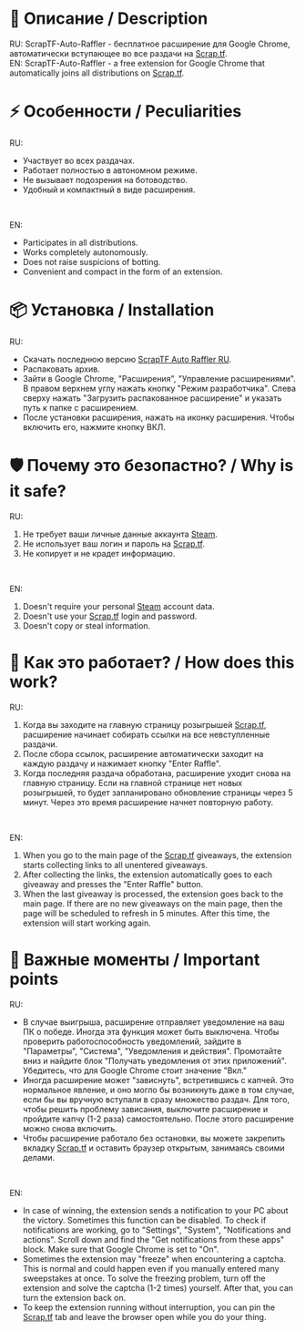# 📝 Описание / Description
RU: ScrapTF-Auto-Raffler - бесплатное расширение для Google Chrome, автоматически вступающее во все раздачи на [Scrap.tf](https://scrap.tf).</br>
EN: ScrapTF-Auto-Raffler - a free extension for Google Chrome that automatically joins all distributions on [Scrap.tf](https://scrap.tf).

# ⚡ Особенности / Peculiarities
RU:
- Участвует во всех раздачах.
- Работает полностью в автономном режиме.
- Не вызывает подозрения на ботоводство.
- Удобный и компактный в виде расширения.
</br>

EN:
- Participates in all distributions.
- Works completely autonomously.
- Does not raise suspicions of botting.
- Convenient and compact in the form of an extension.

# 📦 Установка / Installation
RU:
- Скачать последнюю версию [ScrapTF Auto Raffler RU](https://github.com/user-attachments/files/20854735/scraptf-auto-raffler-v2.6.7.RU.zip).
- Распаковать архив.
- Зайти в Google Chrome, "Расширения", "Управление расширениями". В правом верхнем углу нажать кнопку "Режим разработчика". Слева сверху нажать "Загрузить распакованное расширение" и указать путь к папке с расширением.
- После установки расширения, нажать на иконку расширения. Чтобы включить его, нажмите кнопку ВКЛ.

# 🛡️ Почему это безопастно? / Why is it safe?
RU:
1. Не требует ваши личные данные аккаунта [Steam](https://store.steampowered.com/).
2. Не использует ваш логин и пароль на [Scrap.tf](https://scrap.tf).
3. Не копирует и не крадет информацию.
</br>

EN:
1. Doesn't require your personal [Steam](https://store.steampowered.com/) account data.
2. Doesn't use your [Scrap.tf](https://scrap.tf) login and password.
3. Doesn't copy or steal information.

# 🔨 Как это работает? / How does this work?
RU:
1. Когда вы заходите на главную страницу розыгрышей [Scrap.tf](https://scrap.tf/raffles), расширение начинает собирать ссылки на все невступленные раздачи.
2. После сбора ссылок, расширение автоматически заходит на каждую раздачу и нажимает кнопку "Enter Raffle".
3. Когда последняя раздача обработана, расширение уходит снова на главную страницу. Если на главной странице нет новых розыгрышей, то будет запланировано обновление страницы через 5 минут. Через это время расширение начнет повторную работу.
</br>

EN:
1. When you go to the main page of the [Scrap.tf](https://scrap.tf/raffles) giveaways, the extension starts collecting links to all unentered giveaways.
2. After collecting the links, the extension automatically goes to each giveaway and presses the "Enter Raffle" button.
3. When the last giveaway is processed, the extension goes back to the main page. If there are no new giveaways on the main page, then the page will be scheduled to refresh in 5 minutes. After this time, the extension will start working again.

# 🚩 Важные моменты / Important points
RU:
- В случае выигрыша, расширение отправляет уведомление на ваш ПК о победе. Иногда эта функция может быть выключена. Чтобы проверить работоспособность уведомлений, зайдите в "Параметры", "Система", "Уведомления и действия". Промотайте вниз и найдите блок "Получать уведомления от этих приложений". Убедитесь, что для Google Chrome стоит значение "Вкл."
- Иногда расширение может "зависнуть", встретившись с капчей. Это нормальное явление, и оно могло бы возникнуть даже в том случае, если бы вы вручную вступали в сразу множество раздач. Для того, чтобы решить проблему зависания, выключите расширение и пройдите капчу (1-2 раза) самостоятельно. После этого расширение можно снова включить.
- Чтобы расширение работало без остановки, вы можете закрепить вкладку [Scrap.tf](https://scrap.tf/raffles) и оставить браузер открытым, занимаясь своими делами.
</br>

EN:
- In case of winning, the extension sends a notification to your PC about the victory. Sometimes this function can be disabled. To check if notifications are working, go to "Settings", "System", "Notifications and actions". Scroll down and find the "Get notifications from these apps" block. Make sure that Google Chrome is set to "On".
- Sometimes the extension may "freeze" when encountering a captcha. This is normal and could happen even if you manually entered many sweepstakes at once. To solve the freezing problem, turn off the extension and solve the captcha (1-2 times) yourself. After that, you can turn the extension back on.
- To keep the extension running without interruption, you can pin the [Scrap.tf](https://scrap.tf/raffles) tab and leave the browser open while you do your thing.
